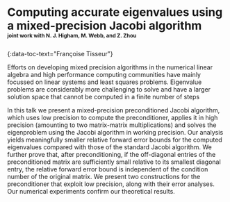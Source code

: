 <h3 id="tisseur" style="text-align: left;font-size:26px !important;">Computing accurate eigenvalues using a mixed-precision Jacobi algorithm <div style="font-size:12px !important;">joint work with N. J. Higham, M. Webb, and Z. Zhou</div></h3>
{:data-toc-text="Françoise Tisseur"}

Efforts on developing mixed precision algorithms
in the numerical linear algebra and high performance computing
communities have mainly focussed on linear systems and least squares problems.
Eigenvalue problems are considerably more challenging to solve and have a larger
solution space that cannot be computed in a finite number of steps

In this talk we present a mixed-precision preconditioned Jacobi algorithm, which uses low
precision to compute the preconditioner, applies it in high precision
(amounting to two matrix-matrix multiplications)
and solves the eigenproblem using the
Jacobi algorithm in working precision. Our analysis yields meaningfully smaller
relative forward error bounds for the computed eigenvalues compared with those
of the standard Jacobi algorithm. We further prove that, after preconditioning,
if the off-diagonal entries of the preconditioned matrix are sufficiently small
relative to its smallest diagonal entry, the relative forward error bound is
independent of the condition number of the original matrix. We present two
constructions for the preconditioner that exploit low precision, along with
their error analyses. Our numerical experiments confirm our theoretical results. 

